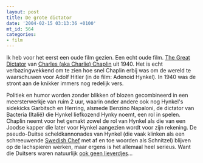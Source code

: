 ```yaml
---
layout: post
title: De grote dictator
date: '2004-02-15 03:13:36 +0100'
mt_id: 564
categories:
- film
---
```

Ik heb voor het eerst een oude film gezien. Een echt oude film. <a href="http://www.imdb.com/title/tt0032553/">The Great Dictator</a> van <a href="http://www.imdb.com/name/nm0000122/">Charles (aka Charlie) Chaplin</a> uit 1940. Het is echt verbazingwekkend om te zien hoe snel Chaplin erbij was om de wereld te waarschuwen voor Adolf Hitler (in de film: Adenoid Hynkel). In 1940 was de stront aan de knikker immers nog redelijk vers.

Politiek en humor worden zonder blikken of blozen gecombineerd in een meersterwerkje van ruim 2 uur, waarin onder andere ook nog Hynkel's sidekicks Garbitsch en Herring, alsmede Benzino Napaloni, de dictator van Bacteria (Itali&euml;) die Hynkel liefkozend Hynky noemt, een rol in spelen. Chaplin neemt voor het gemakt zowel de rol van Hynkel als die van een Joodse kapper die later voor Hynkel aangezien wordt voor zijn rekening. De pseudo-Duitse scheldkannonades van Hynkel (die vaak klinken als een schreeuwende <a href="http://home.quicknet.nl/qn/prive/jm.pot/chef/sounds/chef_explains.wav">Swedish Chef</a> met af en toe woorden als Schnitzel) blijven op de lachspieren werken, maar ergens is het allemaal heel serieus. Want die Duitsers waren natuurlijk <a href="http://www.songlyrics.com/song-lyrics/Hans_Teeuwen/Miscellaneous/Bijbelverhaal/150025.html">ook geen lieverdjes</a>...
